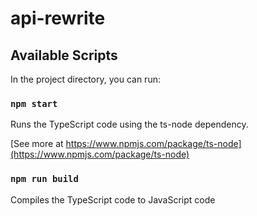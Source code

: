 # api-rewrite

## Available Scripts

In the project directory, you can run:

### `npm start`

Runs the TypeScript code using the ts-node dependency.

[See more at https://www.npmjs.com/package/ts-node](https://www.npmjs.com/package/ts-node)

### `npm run build`

Compiles the TypeScript code to JavaScript code